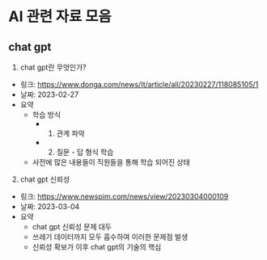 # AI 관련 자료 모음
## chat gpt
1. chat gpt란 무엇인가?
- 링크: https://www.donga.com/news/It/article/all/20230227/118085105/1
- 날짜: 2023-02-27
- 요약
  - 학습 방식
    - 1. 관계 파악
    - 2. 질문 - 답 형식 학습
  - 사전에 많은 내용들이 직원들을 통해 학습 되어진 상태
2. chat gpt 신뢰성
- 링크: https://www.newspim.com/news/view/20230304000109
- 날짜: 2023-03-04
- 요약
  - chat gpt 신뢰성 문제 대두
  - 쓰레기 데이터까지 모두 흡수하여 이러한 문제점 발생
  - 신뢰성 확보가 이후 chat gpt의 기술의 핵심
